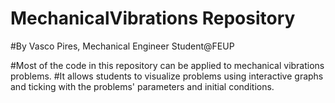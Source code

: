 # MechanicalVibrations Repository
#By Vasco Pires, Mechanical Engineer Student@FEUP

#Most of the code in this repository can be applied to mechanical vibrations problems.
#It allows students to visualize problems using interactive graphs and ticking with the problems' parameters and  initial conditions.

